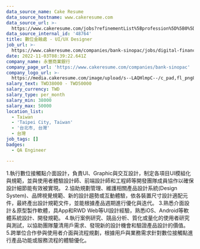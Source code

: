 ```yaml
---
data_source_name: Cake Resume
data_source_hostname: www.cakeresume.com
data_source_url: >-
  https://www.cakeresume.com/jobs?refinementList%5Bprofession%5D%5B0%5D=engineering_qa-engineer&refinementList%5Bsalary_type%5D=per_month&refinementList%5Bsalary_currency%5D=TWD&range%5Bsalary_range%5D%5Bmax%5D=600000
data_source_internal_id: '48764'
title: 數位金融處 - UI/UX Designer
job_url: >-
  https://www.cakeresume.com/companies/bank-sinopac/jobs/digital-finance-division-ui-ux-designer
date: 2022-11-03T08:39:22.641Z
company_name: 永豐商業銀行
company_page_url: 'https://www.cakeresume.com/companies/bank-sinopac'
company_logo_url: >-
  https://media.cakeresume.com/image/upload/s--LAQHlmpC--/c_pad,fl_png8,h_200,w_200/v1587440067/gwlaoecacjdvqwtejhl3.png
salary_text: TWD38000 - TWD50000
salary_currency: TWD
salary_type: per_month
salary_min: 38000
salary_max: 50000
location_list:
  - Taiwan
  - 'Taipei City, Taiwan'
  - '台北市, 台灣'
  - 台灣
job_tags: []
badges:
  - QA Engineer

---
```


1.執行數位接觸點介面設計，負責UI、Graphic與交互設計，制定各項目UI模組化與規範，並與使用者體驗設計師、前端設計師和工程師等開發團隊成員協作以確保設計細節能有效被實現。 2.協助規劃管理、維護相關產品設計系統(Design System)、品牌視覺規範、新的設計趨勢或互動體驗，依各裝置尺寸設計適配元件，最終產出設計規範⽂件，並能根據產品週期進行優化與迭代。 3.熟悉介面設計＆原型製作軟體，具App和RWD Web等UI設計經驗，熟悉iOS、Android等軟體系統設計、開發規範。 4.執行案例研究、競品分析、質化或量化的使用者研究與測試，以協助團隊釐清用戶需求、發現新的設計機會和驗證產品設計的價值。 5.跨單位合作參與使用者介面與流程規劃，根據用戶與業務需求針對數位接觸點進行產品功能或服務流程的體驗優化。